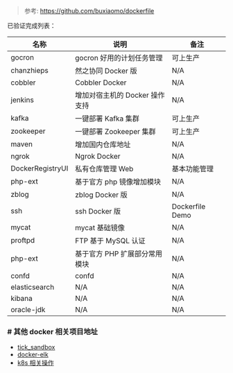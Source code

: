 > 参考: https://github.com/buxiaomo/dockerfile

已验证完成列表：

| 名称             | 说明                           | 备注            |
| ---------------- | ------------------------------ | --------------- |
| gocron           | gocron 好用的计划任务管理         |可上生产              |
| chanzhieps       | 然之协同 Docker 版             | N/A             |
| cobbler          | Cobbler Docker                 | N/A             |
| jenkins          | 增加对宿主机的 Docker 操作支持 | N/A             |
| kafka            | 一键部署 Kafka 集群            | 可上生产        |
| zookeeper        | 一键部署 Zookeeper 集群        | 可上生产        |
| maven            | 增加国内仓库地址               | N/A             |
| ngrok            | Ngrok Docker                   | N/A             |
| DockerRegistryUI | 私有仓库管理 Web               | 基本功能管理    |
| php-ext          | 基于官方 php 镜像增加模块      | N/A             |
| zblog            | zblog Docker 版                | N/A             |
| ssh              | ssh Docker 版                  | Dockerfile Demo |
| mycat            | mycat 基础镜像                 | N/A             |
| proftpd          | FTP 基于 MySQL 认证            | N/A             |
| php-ext          | 基于官方 PHP 扩展部分常用模块  | N/A             |
| confd            | confd                          | N/A             |
| elasticsearch    | N/A                            | N/A             |
| kibana           | N/A                            | N/A             |
| oracle-jdk       | N/A                            | N/A             |

### # 其他 docker 相关项目地址

- [tick_sandbox](https://github.com/zhangyouliang/tick_sandbox)
- [docker-elk](https://github.com/deviantony/docker-elk.git)
- [k8s 相关操作](https://gitee.com/whatdy/k8s)

<!-- | KafkaEagle   | Kafka监控工具 |N/A| -->

<!-- ```
FROM java:8u111-jdk as builder
COPY . /app
RUN maven /app/file
RUN CGO_ENABLED=0 GOOS=linux go build -a -installsuffix cgo -o app .

FROM alpine:latest
COPY --from=builder /app/jarfile/
CMD ["./app"]
``` -->
